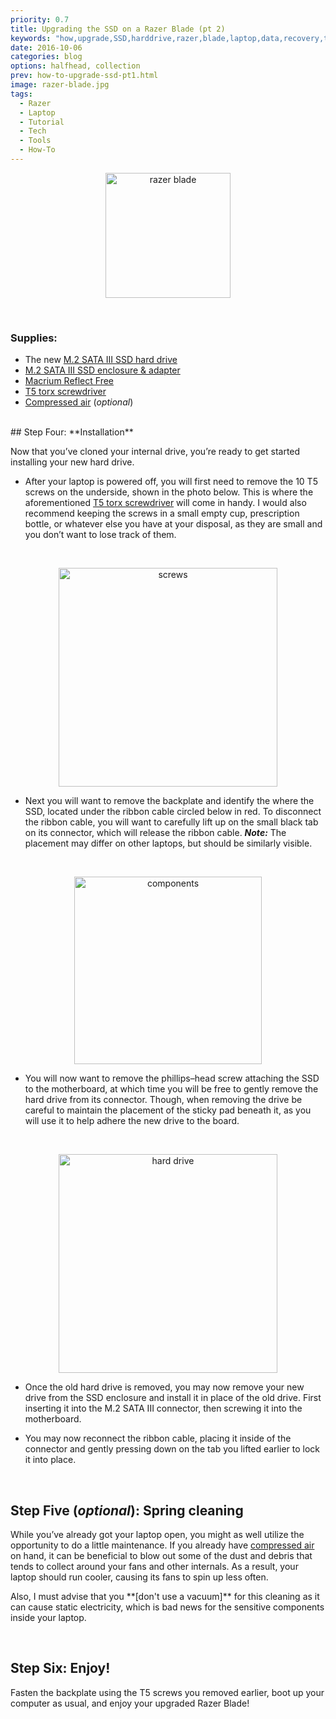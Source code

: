 ```yaml
---
priority: 0.7
title: Upgrading the SSD on a Razer Blade (pt 2)
keywords: "how,upgrade,SSD,harddrive,razer,blade,laptop,data,recovery,tutorial"
date: 2016-10-06
categories: blog
options: halfhead, collection
prev: how-to-upgrade-ssd-pt1.html
image: razer-blade.jpg
tags:
  - Razer
  - Laptop
  - Tutorial
  - Tech
  - Tools
  - How-To
---
```


<p align="center">
  <img src="https://cloud.githubusercontent.com/assets/16360374/20456020/80f8afd0-ae1f-11e6-8cab-b147675cd539.jpg" height="200" alt="razer blade" title="Razer Blade"/>
</p>
<br>

### Supplies:
 * The new [M.2 SATA III SSD hard drive]
 * [M.2 SATA III SSD enclosure & adapter]
 * [Macrium Reflect Free]
 * [T5 torx screwdriver]
 * [Compressed air] (*optional*)

<br>
## Step Four: **Installation**

  Now that you&rsquo;ve cloned your internal drive, you&rsquo;re ready to get started installing your new hard drive.
<br>

  * After your laptop is powered off, you will first need to remove the 10 T5 screws on the underside, shown in the photo below. This is where the aforementioned [T5 torx screwdriver] will come in handy. I would also recommend keeping the screws in a small empty cup, prescription bottle, or whatever else you have at your disposal, as they are small and you don&rsquo;t want to lose track of them.
  <br>
  <p align="center">
    <img src="https://cloud.githubusercontent.com/assets/16360374/20454747/a82808b0-adfe-11e6-975f-e01a3eb4b2d8.jpg" height="350" alt="screws" title="Screws"/>
  </p>

  * Next you will want to remove the backplate and identify the where the SSD, located under the ribbon cable circled below in red. To disconnect the ribbon cable, you will want to carefully lift up on the small black tab on its connector, which will release the ribbon cable.
  ***Note:*** The placement may differ on other laptops, but should be similarly visible.
  <br>
  <p align="center">
    <img src="https://cloud.githubusercontent.com/assets/16360374/20454874/f68ce730-ae00-11e6-80fb-c6522741915d.jpg" height="300" alt="components" title="Components"/>
  </p>

  * You will now want to remove the phillips&ndash;head screw attaching the SSD to the motherboard, at which time you will be free to gently remove the hard drive from its connector. Though, when removing the drive be careful to maintain the placement of the sticky pad beneath it, as you will use it to help adhere the new drive to the board.
  <br>
  <p align="center">
  	<img src="https://cloud.githubusercontent.com/assets/16360374/20454748/abc02c28-adfe-11e6-8ea8-dff5bf482dd1.jpg" height="350" alt="hard drive" title="Hard drive"/>
  </p>

  * Once the old hard drive is removed, you may now remove your new drive from the SSD enclosure and install it in place of the old drive. First inserting it into the M.2 SATA III connector, then screwing it into the motherboard.

  * You may now reconnect the ribbon cable, placing it inside of the connector and gently pressing down on the tab you lifted earlier to lock it into place.

<br>

## Step Five (*optional*): **Spring cleaning**

  While you&rsquo;ve already got your laptop open, you might as well utilize the opportunity to do a little maintenance. If you already have [compressed air] on hand, it can be beneficial to blow out some of the dust and debris that tends to collect around your fans and other internals. As a result, your laptop should run cooler, causing its fans to spin up less often.
  <br>
  <p class="h-warning">Also, I must advise that you **[don't use a vacuum]** for this cleaning as it can cause static electricity, which is bad news for the sensitive components inside your laptop.</p>

<br>

## Step Six: **Enjoy!**

  Fasten the backplate using the T5 screws you removed earlier, boot up your computer as usual, and enjoy your upgraded Razer Blade!

<br>

<!--------------------------------- Links ------------------------------------->
[M.2 SATA III SSD hard drive]: https://www.amazon.com/Samsung-850-EVO-Internal-MZ-N5E500BW/dp/B00TGIW1XG/ref=sr_1_13?s=pc&ie=UTF8&qid=1479538259&sr=1-13&keywords=m.2+ssd+cable
[M.2 SATA III SSD enclosure & adapter]: https://www.amazon.com/gp/product/B00KQ4LNJC/ref=oh_aui_detailpage_o06_s00?ie=UTF8&psc=1
[T5 torx screwdriver]: https://www.amazon.com/gp/product/B01FAN2MLQ/ref=oh_aui_detailpage_o00_s00?ie=UTF8&psc=1
[Macrium Reflect Free]: http://www.macrium.com/reflectfree.aspx
[Compressed air]: https://www.amazon.com/Compressed-Professional-Blow-Off-Electronics/dp/B015UNJZAC/ref=sr_1_2?ie=UTF8&qid=1479548500&sr=8-2-spons&keywords=compressed+air&psc=1
[compressed air]: https://www.amazon.com/Compressed-Professional-Blow-Off-Electronics/dp/B015UNJZAC/ref=sr_1_2?ie=UTF8&qid=1479548500&sr=8-2-spons&keywords=compressed+air&psc=1
[do not use a vacuum]: https://www.youtube.com/watch?v=6_yxUVhHRM0
